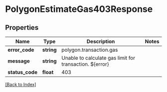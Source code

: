 # PolygonEstimateGas403Response

## Properties

Name | Type | Description | Notes
------------ | ------------- | ------------- | -------------
**error_code** | **string** | polygon.transaction.gas |
**message** | **string** | Unable to calculate gas limit for transaction. ${error} |
**status_code** | **float** | 403 |

[[Back to Index]](../index.md)
